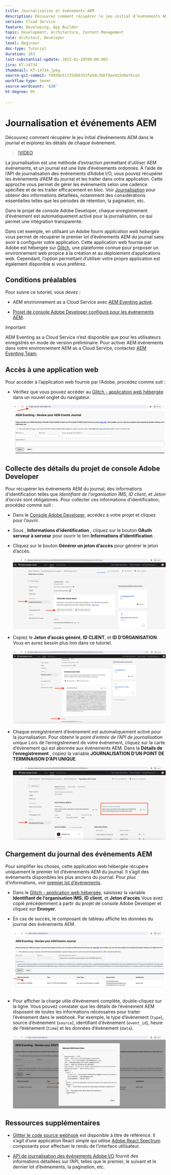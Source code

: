 ```yaml
---
title: Journalisation et événements AEM
description: Découvrez comment récupérer le jeu initial d’événements AEM dans le journal et explorez les détails de chaque événement.
version: Cloud Service
feature: Developing, App Builder
topic: Development, Architecture, Content Management
role: Architect, Developer
level: Beginner
doc-type: Tutorial
duration: 163
last-substantial-update: 2023-01-29T00:00:00Z
jira: KT-14734
thumbnail: KT-14734.jpeg
source-git-commit: f0930e517254b6353fe50c3bbf9ae915d9ef6ca3
workflow-type: tm+mt
source-wordcount: '630'
ht-degree: 0%

---
```



# Journalisation et événements AEM

Découvrez comment récupérer le jeu initial d’événements AEM dans le journal et explorez les détails de chaque événement.

>[!VIDEO](https://video.tv.adobe.com/v/3427052?quality=12&learn=on)

La journalisation est une méthode d’extraction permettant d’utiliser AEM événements, et un journal est une liste d’événements ordonnés. À l’aide de l’API de journalisation des événements d’Adobe I/O, vous pouvez récupérer les événements d’AEM du journal et les traiter dans votre application. Cette approche vous permet de gérer les événements selon une cadence spécifiée et de les traiter efficacement en bloc. Voir [Journalisation](https://developer.adobe.com/events/docs/guides/journaling_intro/) pour obtenir des informations détaillées, notamment des considérations essentielles telles que les périodes de rétention, la pagination, etc.

Dans le projet de console Adobe Developer, chaque enregistrement d’événement est automatiquement activé pour la journalisation, ce qui permet une intégration transparente.

Dans cet exemple, en utilisant un Adobe fourni _application web hébergée_ vous permet de récupérer le premier lot d’événements AEM du journal sans avoir à configurer votre application. Cette application web fournie par Adobe est hébergée sur [Glitch](https://glitch.com/), une plateforme connue pour proposer un environnement web propice à la création et au déploiement d’applications web. Cependant, l’option permettant d’utiliser votre propre application est également disponible si vous préférez.

## Conditions préalables

Pour suivre ce tutoriel, vous devez :

- AEM environnement as a Cloud Service avec [AEM Eventing activé](https://developer.adobe.com/experience-cloud/experience-manager-apis/guides/events/#enable-aem-events-on-your-aem-cloud-service-environment).

- [Projet de console Adobe Developer configuré pour les événements AEM](https://developer.adobe.com/experience-cloud/experience-manager-apis/guides/events/#how-to-subscribe-to-aem-events-in-the-adobe-developer-console).

>[!IMPORTANT]
>
>AEM Eventing as a Cloud Service n’est disponible que pour les utilisateurs enregistrés en mode de version préliminaire. Pour activer AEM événements dans votre environnement AEM as a Cloud Service, contactez [AEM Eventing Team](mailto:grp-aem-events@adobe.com).

## Accès à une application web

Pour accéder à l’application web fournie par l’Adobe, procédez comme suit :

- Vérifiez que vous pouvez accéder au [Glitch - application web hébergée](https://indigo-speckle-antler.glitch.me/) dans un nouvel onglet du navigateur.

  ![Glitch - application web hébergée](../assets/examples/journaling/glitch-hosted-web-application.png)

## Collecte des détails du projet de console Adobe Developer

Pour récupérer les événements AEM du journal, des informations d’identification telles que _Identifiant de l’organisation IMS_, _ID client_, et _Jeton d’accès_ sont obligatoires. Pour collecter ces informations d’identification, procédez comme suit :

- Dans le [Console Adobe Developer](https://developer.adobe.com), accédez à votre projet et cliquez pour l’ouvrir.

- Sous , **Informations d’identification** , cliquez sur le bouton **OAuth serveur à serveur** pour ouvrir le lien **Informations d’identification** .

- Cliquez sur le bouton **Générer un jeton d’accès** pour générer le jeton d’accès.

  ![Jeton d’accès généré par le projet de la console Adobe Developer](../assets/examples/journaling/adobe-developer-console-project-generate-access-token.png)

- Copiez le **Jeton d’accès généré**, **ID CLIENT**, et **ID D’ORGANISATION**. Vous en aurez besoin plus loin dans ce tutoriel.

  ![Informations d’identification de copie de projet de la console Adobe Developer](../assets/examples/journaling/adobe-developer-console-project-copy-credentials.png)

- Chaque enregistrement d’événement est automatiquement activé pour la journalisation. Pour obtenir le _point d’entrée de l’API de journalisation unique_ Lors de l’enregistrement de votre événement, cliquez sur la carte d’événement qui est abonnée aux événements AEM. Dans la **Détails de l’enregistrement** , copiez la variable **JOURNALISATION D’UN POINT DE TERMINAISON D’API UNIQUE**.

  ![Carte des événements de projet de la console Adobe Developer](../assets/examples/journaling/adobe-developer-console-project-events-card.png)

## Chargement du journal des événements AEM

Pour simplifier les choses, cette application web hébergée récupère uniquement le premier lot d’événements AEM du journal. Il s’agit des événements disponibles les plus anciens du journal. Pour plus d’informations, voir [premier lot d’événements](https://developer.adobe.com/events/docs/guides/api/journaling_api/#fetching-your-first-batch-of-events-from-the-journal).

- Dans le [Glitch - application web hébergée](https://indigo-speckle-antler.glitch.me/), saisissez la variable **Identifiant de l’organisation IMS**, **ID client**, et **Jeton d’accès** Vous avez copié précédemment à partir du projet de console Adobe Developer et cliquez sur **Envoyer**.

- En cas de succès, le composant de tableau affiche les données du journal des événements AEM.

  ![AEM données du journal des événements](../assets/examples/journaling/load-journal.png)

- Pour afficher la charge utile d’événement complète, double-cliquez sur la ligne. Vous pouvez constater que les détails de l’événement AEM disposent de toutes les informations nécessaires pour traiter l’événement dans le webhook. Par exemple, le type d’événement (`type`), source d’événement (`source`), identifiant d’événement (`event_id`), heure de l’événement (`time`) et les données d’événement (`data`).

  ![Compléter AEM charge utile d’événement](../assets/examples/journaling/complete-journal-data.png)

## Ressources supplémentaires

- [Glitter le code source webhook](https://glitch.com/edit/#!/indigo-speckle-antler) est disponible à titre de référence. Il s’agit d’une application React simple qui utilise [Adobe React Spectrum](https://react-spectrum.adobe.com/react-spectrum/index.html) composants pour effectuer le rendu de l’interface utilisateur.

- [API de journalisation des événements Adobe I/O](https://developer.adobe.com/events/docs/guides/api/journaling_api/) fournit des informations détaillées sur l’API, telles que le premier, le suivant et le dernier lot d’événements, la pagination, etc.
